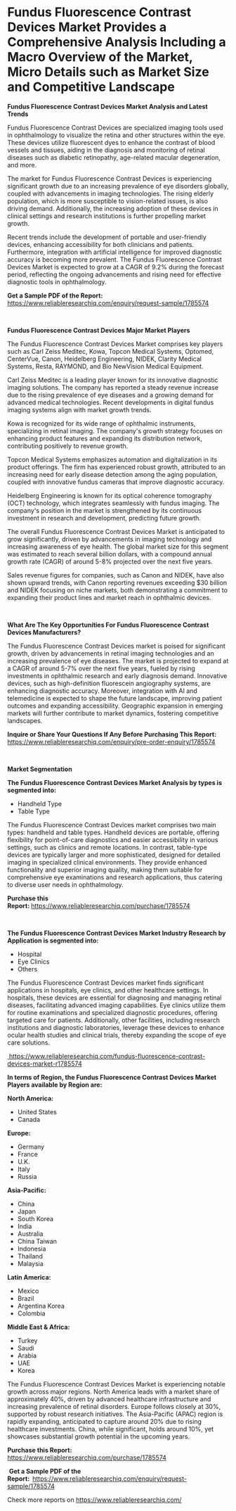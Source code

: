 <p><h1>Fundus Fluorescence Contrast Devices Market Provides a Comprehensive Analysis Including a Macro Overview of the Market, Micro Details such as Market Size and Competitive Landscape</h1></p><p><strong>Fundus Fluorescence Contrast Devices Market Analysis and Latest Trends</strong></p>
<p><p>Fundus Fluorescence Contrast Devices are specialized imaging tools used in ophthalmology to visualize the retina and other structures within the eye. These devices utilize fluorescent dyes to enhance the contrast of blood vessels and tissues, aiding in the diagnosis and monitoring of retinal diseases such as diabetic retinopathy, age-related macular degeneration, and more. </p><p>The market for Fundus Fluorescence Contrast Devices is experiencing significant growth due to an increasing prevalence of eye disorders globally, coupled with advancements in imaging technologies. The rising elderly population, which is more susceptible to vision-related issues, is also driving demand. Additionally, the increasing adoption of these devices in clinical settings and research institutions is further propelling market growth.</p><p>Recent trends include the development of portable and user-friendly devices, enhancing accessibility for both clinicians and patients. Furthermore, integration with artificial intelligence for improved diagnostic accuracy is becoming more prevalent. The Fundus Fluorescence Contrast Devices Market is expected to grow at a CAGR of 9.2% during the forecast period, reflecting the ongoing advancements and rising need for effective diagnostic tools in ophthalmology.</p></p>
<p><strong>Get a Sample PDF of the Report:&nbsp;</strong> <a href="https://www.reliableresearchiq.com/enquiry/request-sample/1785574?utm_campaign=2282&utm_medium=2&utm_source=Github&utm_content=ia&utm_term=25032025&utm_id=fundus-fluorescence-contrast-devices">https://www.reliableresearchiq.com/enquiry/request-sample/1785574</a></p>
<p>&nbsp;</p>
<p><strong>Fundus Fluorescence Contrast Devices Major Market Players</strong></p>
<p><p>The Fundus Fluorescence Contrast Devices Market comprises key players such as Carl Zeiss Meditec, Kowa, Topcon Medical Systems, Optomed, CenterVue, Canon, Heidelberg Engineering, NIDEK, Clarity Medical Systems, Resta, RAYMOND, and Bio NewVision Medical Equipment. </p><p>Carl Zeiss Meditec is a leading player known for its innovative diagnostic imaging solutions. The company has reported a steady revenue increase due to the rising prevalence of eye diseases and a growing demand for advanced medical technologies. Recent developments in digital fundus imaging systems align with market growth trends.</p><p>Kowa is recognized for its wide range of ophthalmic instruments, specializing in retinal imaging. The company's growth strategy focuses on enhancing product features and expanding its distribution network, contributing positively to revenue growth.</p><p>Topcon Medical Systems emphasizes automation and digitalization in its product offerings. The firm has experienced robust growth, attributed to an increasing need for early disease detection among the aging population, coupled with innovative fundus cameras that improve diagnostic accuracy.</p><p>Heidelberg Engineering is known for its optical coherence tomography (OCT) technology, which integrates seamlessly with fundus imaging. The company's position in the market is strengthened by its continuous investment in research and development, predicting future growth.</p><p>The overall Fundus Fluorescence Contrast Devices Market is anticipated to grow significantly, driven by advancements in imaging technology and increasing awareness of eye health. The global market size for this segment was estimated to reach several billion dollars, with a compound annual growth rate (CAGR) of around 5-8% projected over the next five years.</p><p>Sales revenue figures for companies, such as Canon and NIDEK, have also shown upward trends, with Canon reporting revenues exceeding $30 billion and NIDEK focusing on niche markets, both demonstrating a commitment to expanding their product lines and market reach in ophthalmic devices.</p></p>
<p>&nbsp;</p>
<p><strong>What Are The Key Opportunities For Fundus Fluorescence Contrast Devices Manufacturers?</strong></p>
<p><p>The Fundus Fluorescence Contrast Devices market is poised for significant growth, driven by advancements in retinal imaging technologies and an increasing prevalence of eye diseases. The market is projected to expand at a CAGR of around 5-7% over the next five years, fueled by rising investments in ophthalmic research and early diagnosis demand. Innovative devices, such as high-definition fluorescein angiography systems, are enhancing diagnostic accuracy. Moreover, integration with AI and telemedicine is expected to shape the future landscape, improving patient outcomes and expanding accessibility. Geographic expansion in emerging markets will further contribute to market dynamics, fostering competitive landscapes.</p></p>
<p><strong>Inquire or Share Your Questions If Any Before Purchasing This Report:</strong> <a href="https://www.reliableresearchiq.com/enquiry/pre-order-enquiry/1785574?utm_campaign=2282&utm_medium=2&utm_source=Github&utm_content=ia&utm_term=25032025&utm_id=fundus-fluorescence-contrast-devices">https://www.reliableresearchiq.com/enquiry/pre-order-enquiry/1785574</a></p>
<p>&nbsp;</p>
<p><strong>Market Segmentation</strong></p>
<p><strong>The Fundus Fluorescence Contrast Devices Market Analysis by types is segmented into:</strong></p>
<p><ul><li>Handheld Type</li><li>Table Type</li></ul></p>
<p><p>The Fundus Fluorescence Contrast Devices market comprises two main types: handheld and table types. Handheld devices are portable, offering flexibility for point-of-care diagnostics and easier accessibility in various settings, such as clinics and remote locations. In contrast, table-type devices are typically larger and more sophisticated, designed for detailed imaging in specialized clinical environments. They provide enhanced functionality and superior imaging quality, making them suitable for comprehensive eye examinations and research applications, thus catering to diverse user needs in ophthalmology.</p></p>
<p><strong>Purchase this Report:&nbsp;</strong><a href="https://www.reliableresearchiq.com/purchase/1785574?utm_campaign=2282&utm_medium=2&utm_source=Github&utm_content=ia&utm_term=25032025&utm_id=fundus-fluorescence-contrast-devices">https://www.reliableresearchiq.com/purchase/1785574</a></p>
<p>&nbsp;</p>
<p><strong>The Fundus Fluorescence Contrast Devices Market Industry Research by Application is segmented into:</strong></p>
<p><ul><li>Hospital</li><li>Eye Clinics</li><li>Others</li></ul></p>
<p><p>The Fundus Fluorescence Contrast Devices market finds significant applications in hospitals, eye clinics, and other healthcare settings. In hospitals, these devices are essential for diagnosing and managing retinal diseases, facilitating advanced imaging capabilities. Eye clinics utilize them for routine examinations and specialized diagnostic procedures, offering targeted care for patients. Additionally, other facilities, including research institutions and diagnostic laboratories, leverage these devices to enhance ocular health studies and clinical trials, thereby expanding the scope of eye care solutions.</p></p>
<p><a href="https://www.reliableresearchiq.com/fundus-fluorescence-contrast-devices-market-r1785574?utm_campaign=2282&utm_medium=2&utm_source=Github&utm_content=ia&utm_term=25032025&utm_id=fundus-fluorescence-contrast-devices">&nbsp;https://www.reliableresearchiq.com/fundus-fluorescence-contrast-devices-market-r1785574</a></p>
<p><strong>In terms of Region, the Fundus Fluorescence Contrast Devices Market Players available by Region are:</strong></p>
<p>
    <p> <strong> North America: </strong>
        <ul>
            <li>United States</li>
            <li>Canada</li>
        </ul>
        </p> 
    <p> <strong> Europe: </strong>
        <ul>
            <li>Germany</li>
            <li>France</li>
            <li>U.K.</li>
            <li>Italy</li>
            <li>Russia</li>
        </ul>
        </p> 
    <p> <strong> Asia-Pacific: </strong>
        <ul>
            <li>China</li>
            <li>Japan</li>
            <li>South Korea</li>
            <li>India</li>
            <li>Australia</li>
            <li>China Taiwan</li>
            <li>Indonesia</li>
            <li>Thailand</li>
            <li>Malaysia</li>
        </ul>
        </p> 
    <p> <strong> Latin America: </strong>
        <ul>
            <li>Mexico</li>
            <li>Brazil</li>
            <li>Argentina Korea</li>
            <li>Colombia</li>
        </ul>
        </p> 
    <p> <strong> Middle East & Africa: </strong>
        <ul>
            <li>Turkey</li>
            <li>Saudi</li>
            <li>Arabia</li>
            <li>UAE</li>
            <li>Korea</li>
        </ul>
    </p>
    </p>
<p><p>The Fundus Fluorescence Contrast Devices Market is experiencing notable growth across major regions. North America leads with a market share of approximately 40%, driven by advanced healthcare infrastructure and increasing prevalence of retinal disorders. Europe follows closely at 30%, supported by robust research initiatives. The Asia-Pacific (APAC) region is rapidly expanding, anticipated to capture around 20% due to rising healthcare investments. China, while significant, holds around 10%, yet showcases substantial growth potential in the upcoming years.</p></p>
<p><strong>Purchase this Report: </strong><a href="https://www.reliableresearchiq.com/purchase/1785574?utm_campaign=2282&utm_medium=2&utm_source=Github&utm_content=ia&utm_term=25032025&utm_id=fundus-fluorescence-contrast-devices">https://www.reliableresearchiq.com/purchase/1785574</a></p>
<p>&nbsp;<strong>Get a Sample PDF of the Report:&nbsp;&nbsp;</strong><a href="https://www.reliableresearchiq.com/enquiry/request-sample/1785574?utm_campaign=2282&utm_medium=2&utm_source=Github&utm_content=ia&utm_term=25032025&utm_id=fundus-fluorescence-contrast-devices">https://www.reliableresearchiq.com/enquiry/request-sample/1785574</a></p>
<p><strong></strong></p>
<p>Check more reports on <a href="https://www.reliableresearchiq.com/?utm_campaign=2282&utm_medium=2&utm_source=Github&utm_content=ia&utm_term=25032025&utm_id=fundus-fluorescence-contrast-devices">https://www.reliableresearchiq.com/</a></p>
